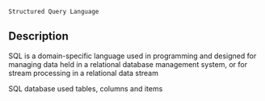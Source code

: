 `Structured Query Language`
## Description
SQL is a domain-specific language used in programming and designed for managing data held in a relational database management system, or for stream processing in a relational data stream

SQL database used tables, columns and items
